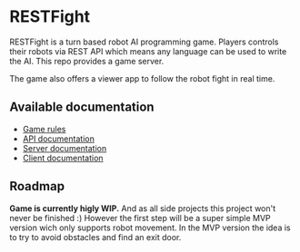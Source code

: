 # RESTFight

RESTFight is a turn based robot AI programming game. Players controls their robots via REST API which means any language can be used to write the AI. This repo provides a game server.

The game also offers a viewer app to follow the robot fight in real time.

## Available documentation

* [Game rules](docs/game-rules.md)
* [API documentation](docs/api.json)
* [Server documentation](server/README.md)
* [Client documentation](client/README.md)

## Roadmap

**Game is currently higly WIP.** And as all side projects this project won't never be finished :) However the first step will be a super simple MVP version wich only supports robot movement. In the MVP version the idea is to try to avoid obstacles and find an exit door.

